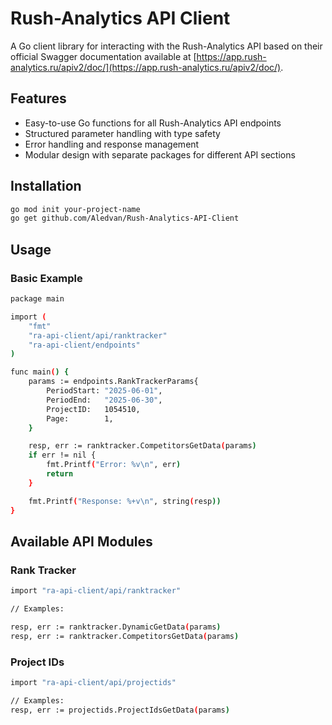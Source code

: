 # Rush-Analytics API Client

A Go client library for interacting with the Rush-Analytics API based on their official Swagger documentation available at [https://app.rush-analytics.ru/apiv2/doc/](https://app.rush-analytics.ru/apiv2/doc/).

## Features

- Easy-to-use Go functions for all Rush-Analytics API endpoints
- Structured parameter handling with type safety
- Error handling and response management
- Modular design with separate packages for different API sections

## Installation

```bash
go mod init your-project-name
go get github.com/Aledvan/Rush-Analytics-API-Client
```

## Usage
### Basic Example

```bash
package main

import (
	"fmt"
	"ra-api-client/api/ranktracker"
	"ra-api-client/endpoints"
)

func main() {
	params := endpoints.RankTrackerParams{
		PeriodStart: "2025-06-01",
		PeriodEnd:   "2025-06-30",
		ProjectID:   1054510,
		Page:        1,
	}

	resp, err := ranktracker.CompetitorsGetData(params)
	if err != nil {
		fmt.Printf("Error: %v\n", err)
		return
	}

	fmt.Printf("Response: %+v\n", string(resp))
}
```

## Available API Modules
### Rank Tracker
```bash
import "ra-api-client/api/ranktracker"

// Examples:

resp, err := ranktracker.DynamicGetData(params)
resp, err := ranktracker.CompetitorsGetData(params)
```
### Project IDs
```bash
import "ra-api-client/api/projectids"

// Examples:
resp, err := projectids.ProjectIdsGetData(params)
```
